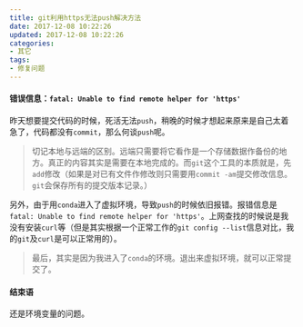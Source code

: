 ```yaml
---
title: git利用https无法push解决方法
date: 2017-12-08 10:22:26
updated: 2017-12-08 10:22:26
categories:
- 其它
tags:
- 修复问题
---
```

#### 错误信息：`fatal: Unable to find remote helper for 'https'`
昨天想要提交代码的时候，死活无法`push`，稍晚的时候才想起来原来是自己太着急了，代码都没有`commit`，那么何谈`push`呢。

<!-- more -->
> 切记本地与远端的区别。远端只需要将它看作是一个存储数据作备份的地方。真正的内容其实是需要在本地完成的。而`git`这个工具的本质就是，先`add`修改（如果是对已有文件作修改则只需要用`commit -am`提交修改信息。`git`会保存所有的提交版本记录。）

另外，由于用`conda`进入了虚拟环境，导致`push`的时候依旧报错。报错信息是`fatal: Unable to find remote helper for 'https'`。上网查找的时候说是我没有安装`curl`等（但是其实根据一个正常工作的`git config --list`信息对比，我的`git`及`curl`是可以正常用的）。
> 最后，其实是因为我进入了`conda`的环境。退出来虚拟环境，就可以正常提交了。

#### 结束语
还是环境变量的问题。